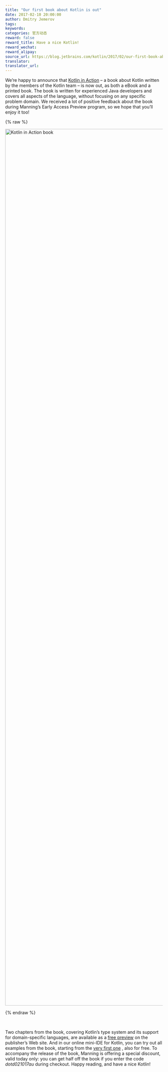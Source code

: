 ```yaml
---
title: "Our first book about Kotlin is out"
date: 2017-02-10 20:00:00
author: Dmitry Jemerov
tags:
keywords:
categories: 官方动态
reward: false
reward_title: Have a nice Kotlin!
reward_wechat:
reward_alipay:
source_url: https://blog.jetbrains.com/kotlin/2017/02/our-first-book-about-kotlin-is-out/
translator:
translator_url:
---
```


We’re happy to announce that [Kotlin in Action](https://www.manning.com/books/kotlin-in-action) – a book about Kotlin written by the members of the Kotlin team – is now out, as both a eBook and a printed book. The book is written for experienced Java developers and covers all aspects of the language, without focusing on any specific problem domain. We received a lot of positive feedback about the book during Manning’s Early Access Preview program, so we hope that you’ll enjoy it too!

{% raw %}
<p><img alt="Kotlin in Action book" class="alignnone size-full wp-image-4584" height="2792" src="https://d3nmt5vlzunoa1.cloudfront.net/kotlin/files/2017/02/20170209_112611.jpeg" width="2988"/></p>
{% endraw %}

<span id="more-4582"></span><br/>

Two chapters from the book, covering Kotlin’s type system and its support for domain-specific languages, are available as a [free preview](https://www.manning.com/books/kotlin-in-action#downloads) on the publisher’s Web site. And in our online mini-IDE for Kotlin, you can try out all examples from the book, starting from the [very first one](http://try.kotlinlang.org/#/Kotlin%20in%20Action/chapter%201/1.1/1.1_ATasteOfKotlin.kt) , also for free.
To accompany the release of the book, Manning is offering a special discount, valid today only: you can get half off the book if you enter the code *dotd021017au* during checkout.
Happy reading, and have a nice Kotlin!
